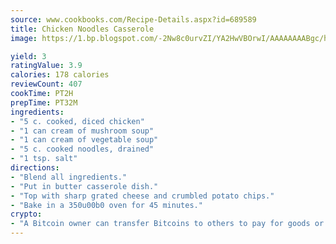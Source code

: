 ```yaml
---
source: www.cookbooks.com/Recipe-Details.aspx?id=689589
title: Chicken Noodles Casserole
image: https://1.bp.blogspot.com/-2Nw8c0urvZI/YA2HwVBOrwI/AAAAAAAABgc/hcoCuYbLRGghREWYfHLERS8jzKEXzVPXwCLcBGAsYHQ/s154/14.png

yield: 3
ratingValue: 3.9
calories: 178 calories
reviewCount: 407
cookTime: PT2H
prepTime: PT32M
ingredients:
- "5 c. cooked, diced chicken"
- "1 can cream of mushroom soup"
- "1 can cream of vegetable soup"
- "5 c. cooked noodles, drained"
- "1 tsp. salt"
directions:
- "Blend all ingredients."
- "Put in butter casserole dish."
- "Top with sharp grated cheese and crumbled potato chips."
- "Bake in a 350u00b0 oven for 45 minutes."
crypto:
- "A Bitcoin owner can transfer Bitcoins to others to pay for goods or services."
---
```

